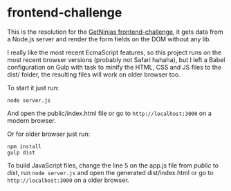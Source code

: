 # frontend-challenge

This is the resolution for the [GetNinjas frontend-challenge](https://github.com/getninjas/frontend-challenge), it gets data from a Node.js server and render the form fields on the DOM without any lib.

I really like the most recent EcmaScript features, so this project runs on the most recent browser versions (probably not Safari hahaha), but I left a Babel configuration on Gulp with task to minify the HTML, CSS and JS files to the dist/ folder, the resulting files will work on older browser too.

To start it just run:

```
node server.js
```

And open the public/index.html file or go to `http://localhost:3000` on a modern browser.

Or for older browser just run:

```
npm install
gulp dist
```

To build JavaScript files, change the line 5 on the app.js file from _public_ to _dist_, run `node server.js` and open the generated dist/index.html or go to `http://localhost:3000` on a older browser.
